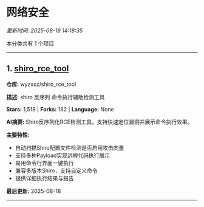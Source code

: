 # 网络安全

*更新时间: 2025-08-18 14:18:35*

本分类共有 1 个项目

---

## 1. [shiro_rce_tool](https://github.com/wyzxxz/shiro_rce_tool)

**仓库:** wyzxxz/shiro_rce_tool

**描述:** shiro 反序列 命令执行辅助检测工具

**Stars:** 1,518 | **Forks:** 182 | **Language:** None

**AI摘要:** Shiro反序列化RCE检测工具，支持快速定位漏洞并展示命令执行效果。

**主要特性:**
- 自动扫描Shiro配置文件检测是否启用攻击向量
- 支持多种Payload实现远程代码执行展示
- 易用命令行界面一键执行
- 兼容多版本Shiro，支持自定义命令
- 提供详细执行结果与报告

**最后更新:** 2025-08-18

---

